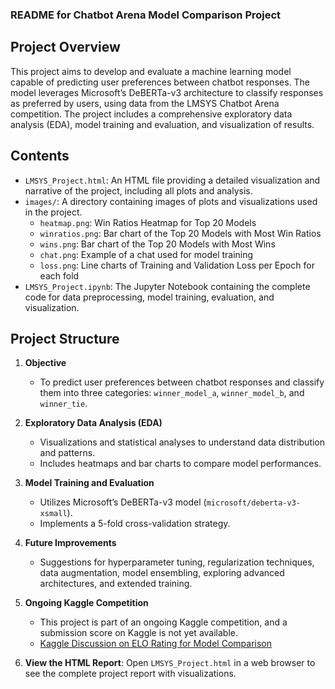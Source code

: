 ### README for Chatbot Arena Model Comparison Project

## Project Overview
This project aims to develop and evaluate a machine learning model capable of predicting user preferences between chatbot responses. The model leverages Microsoft’s DeBERTa-v3 architecture to classify responses as preferred by users, using data from the LMSYS Chatbot Arena competition. The project includes a comprehensive exploratory data analysis (EDA), model training and evaluation, and visualization of results.

## Contents
- `LMSYS_Project.html`: An HTML file providing a detailed visualization and narrative of the project, including all plots and analysis.
- `images/`: A directory containing images of plots and visualizations used in the project.
  - `heatmap.png`: Win Ratios Heatmap for Top 20 Models
  - `winratios.png`: Bar chart of the Top 20 Models with Most Win Ratios
  - `wins.png`: Bar chart of the Top 20 Models with Most Wins
  - `chat.png`: Example of a chat used for model training
  - `loss.png`: Line charts of Training and Validation Loss per Epoch for each fold
- `LMSYS_Project.ipynb`: The Jupyter Notebook containing the complete code for data preprocessing, model training, evaluation, and visualization.

## Project Structure
1. **Objective**
   - To predict user preferences between chatbot responses and classify them into three categories: `winner_model_a`, `winner_model_b`, and `winner_tie`.

2. **Exploratory Data Analysis (EDA)**
   - Visualizations and statistical analyses to understand data distribution and patterns.
   - Includes heatmaps and bar charts to compare model performances.

3. **Model Training and Evaluation**
   - Utilizes Microsoft’s DeBERTa-v3 model (`microsoft/deberta-v3-xsmall`).
   - Implements a 5-fold cross-validation strategy.

4. **Future Improvements**
   - Suggestions for hyperparameter tuning, regularization techniques, data augmentation, model ensembling, exploring advanced architectures, and extended training.

5. **Ongoing Kaggle Competition**
   - This project is part of an ongoing Kaggle competition, and a submission score on Kaggle is not yet available.
   - [Kaggle Discussion on ELO Rating for Model Comparison](https://www.kaggle.com/competitions/lmsys-chatbot-arena/discussion/499803)

6. **View the HTML Report**:
   Open `LMSYS_Project.html` in a web browser to see the complete project report with visualizations.
